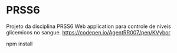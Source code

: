 # PRSS6
Projeto da disciplina PRSS6 
Web application para controle de niveis glicemicos no sangue.
https://codepen.io/AgentRR007/pen/KVybor

npm install
